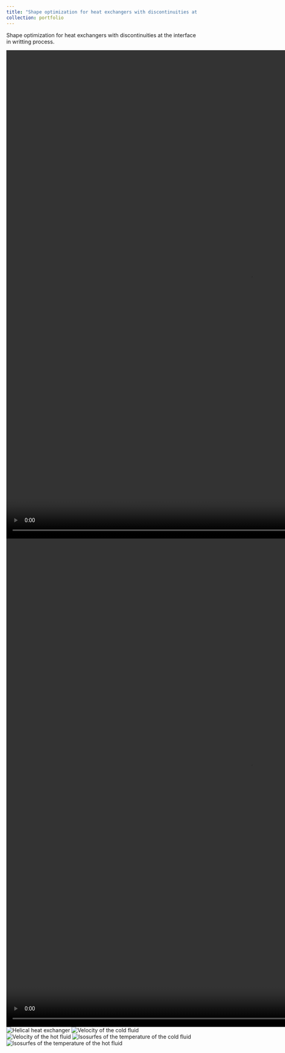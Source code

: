 ```yaml
---
title: "Shape optimization for heat exchangers with discontinuities at the interface "
collection: portfolio
---
```


Shape optimization for heat exchangers with discontinuities at the interface  in writting process.

<video width="1280" height="1280" controls>
    <source src="/videos/HETemperatureCylinderX.mp4" type="video/mp4">
</video>

<video width="1280" height="1280" controls>
    <source src="/videos/HETemperatureCylinderY.mp4" type="video/mp4">
</video>

<img src="images/T0CaseHelix.png" alt="Helical heat exchanger" class="inline"/>

<img src="images/T0ColdHelixNvidiaIndex.png" alt="Velocity of the cold fluid" class="inline"/>

<img src="images/T0HotHelixNvidiaIndex.png" alt="Velocity of the hot fluid" class="inline"/>

<img src="images/ColdVelocityCaseHelix.png" alt="Isosurfes of the temperature of the cold fluid" class="inline"/>

<img src="images/HotVelocityCaseHelix.png" alt="Isosurfes of the temperature of the hot fluid" class="inline"/>